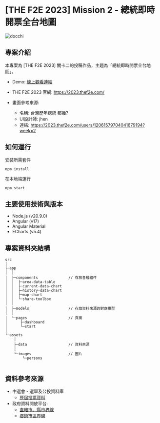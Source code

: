 # [THE F2E 2023] Mission 2 - 總統即時開票全台地圖

![docchi](https://firebasestorage.googleapis.com/v0/b/ithome2023-82cec.appspot.com/o/github%2Fdocchi.png?alt=media&token=74786611-0450-483a-ae92-8b601e7ea761)

## 專案介紹

本專案為 [THE F2E 2023] 關卡二的投稿作品，主題為「總統即時開票全台地圖」。

* Demo: [線上觀看連結](https://tunafin.github.io/docchi--presidential-election-map/)

* THE F2E 2023 官網: <https://2023.thef2e.com/>

* 畫面參考來源:
  * 名稱: 台灣歷年總統 都幾?
  * UI設計師: jhen
  * 連結: https://2023.thef2e.com/users/12061579704041679194?week=2

## 如何運行

安裝所需套件
```
npm install
```

在本地端運行
```
npm start
```

## 主要使用技術與版本

* Node.js (v20.9.0)
* Angular (v17)
* Angular Material
* ECharts (v5.4)

## 專案資料夾結構

```
src
│
├─app
│  │
│  ├─components              // 存放各種組件
│  │  ├─area-data-table
│  │  ├─current-data-chart
│  │  ├─history-data-chart
│  │  ├─map-chart
│  │  └─share-toolbox
│  │          
│  ├─models                  // 存放資料來源的對應模型
│  │      
│  └─pages                   // 頁面
│      ├─dashboard
│      └─start
│              
└─assets
    │
    ├─data                   // 資料來源
    │      
    └─images                 // 圖片
        └─persons
                

```

## 資料參考來源

* 中選會 - 選舉及公投資料庫
  * [歷屆投票資料](https://db.cec.gov.tw/ElecTable/Election?type=President)
* 政府資料開放平台:
  * [直轄市、縣市界線](https://data.gov.tw/dataset/7442)
  * [鄉鎮市區界線](https://data.gov.tw/dataset/7441)

